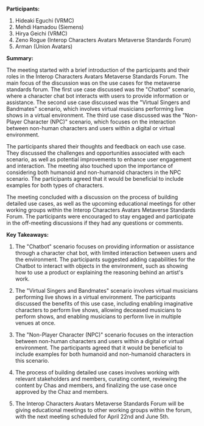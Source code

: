 
**Participants:**

1. Hideaki Eguchi (VRMC)
2. Mehdi Hamadou (Siemens)
3. Hirya Geichi (VRMC)
4. Zeno Rogue (Interop Characters Avatars Metaverse Standards Forum)
5. Arman (Union Avatars)

**Summary:**

The meeting started with a brief introduction of the participants and their roles in the Interop Characters Avatars Metaverse Standards Forum. The main focus of the discussion was on the use cases for the metaverse standards forum. The first use case discussed was the "Chatbot" scenario, where a character chat bot interacts with users to provide information or assistance. The second use case discussed was the "Virtual Singers and Bandmates" scenario, which involves virtual musicians performing live shows in a virtual environment. The third use case discussed was the "Non-Player Character (NPC)" scenario, which focuses on the interaction between non-human characters and users within a digital or virtual environment.

The participants shared their thoughts and feedback on each use case. They discussed the challenges and opportunities associated with each scenario, as well as potential improvements to enhance user engagement and interaction. The meeting also touched upon the importance of considering both humanoid and non-humanoid characters in the NPC scenario. The participants agreed that it would be beneficial to include examples for both types of characters.

The meeting concluded with a discussion on the process of building detailed use cases, as well as the upcoming educational meetings for other working groups within the Interop Characters Avatars Metaverse Standards Forum. The participants were encouraged to stay engaged and participate in the off-meeting discussions if they had any questions or comments.

**Key Takeaways:**

1. The "Chatbot" scenario focuses on providing information or assistance through a character chat bot, with limited interaction between users and the environment. The participants suggested adding capabilities for the Chatbot to interact with objects in the environment, such as showing how to use a product or explaining the reasoning behind an artist's work.

2. The "Virtual Singers and Bandmates" scenario involves virtual musicians performing live shows in a virtual environment. The participants discussed the benefits of this use case, including enabling imaginative characters to perform live shows, allowing deceased musicians to perform shows, and enabling musicians to perform live in multiple venues at once.

3. The "Non-Player Character (NPC)" scenario focuses on the interaction between non-human characters and users within a digital or virtual environment. The participants agreed that it would be beneficial to include examples for both humanoid and non-humanoid characters in this scenario.

4. The process of building detailed use cases involves working with relevant stakeholders and members, curating content, reviewing the content by Chas and members, and finalizing the use case once approved by the Chaz and members.

5. The Interop Characters Avatars Metaverse Standards Forum will be giving educational meetings to other working groups within the forum, with the next meeting scheduled for April 22nd and June 5th.

